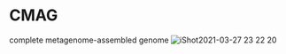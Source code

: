 # CMAG
complete metagenome-assembled genome
![iShot2021-03-27 23 22 20](https://user-images.githubusercontent.com/65232041/112725460-5b321b00-8f53-11eb-8ac9-f4ac13144bc9.png)
